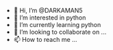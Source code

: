 - 👋 Hi, I’m @DARKAMAN5
- 👀 I’m interested in python
- 🌱 I’m currently learning python
- 💞️ I’m looking to collaborate on ... 
- 📫 How to reach me ...

<!---
DARKAMAN5/DARKAMAN5 is a ✨ special ✨ repository because its `README.md` (this file) appears on your GitHub profile.
You can click the Preview link to take a look at your changes.
--->
